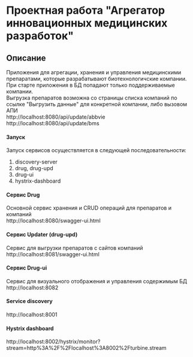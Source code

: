 # Проектная работа "Агрегатор инновационных медицинских разработок"

## Описание
Приложения для агрегации, хранения и управления медицинскими препаратами, которые разрабатывают биотехнологичские компании.<br/>
При старте приложения в БД попадают только поддерживаемые компании.<br/>
Выгрузка препаратов возможна со страницы списка компаний по ссылке "Выгрузить данные" для конкретной компании, либо вызовом АПИ <br/>
http://localhost:8080/api/update/abbvie<br/>
http://localhost:8080/api/update/bms
 

#### Запуск
Запуск сервисов осуществляется в следующей последовательности:<br/>
1) discovery-server
2) drug, drug-upd
3) drug-ui
4) hystrix-dashboard

#### Сервис Drug
Основной сервис хранения и CRUD операций для препаратов и компаний<br/>
http://localhost:8080/swagger-ui.html 

#### Сервис Updater (drug-upd)
Cервис для выгрузки препаратов с сайтов компаний<br/>
http://localhost:8081/swagger-ui.html

#### Сервис Drug-ui
Cервис для визуального отображения и управления содержимым БД<br/>
http://localhost:8082

#### Service discovery
http://localhost:8001

#### Hystrix dashboard
http://localhost:8002/hystrix/monitor?stream=http%3A%2F%2Flocalhost%3A8002%2Fturbine.stream
